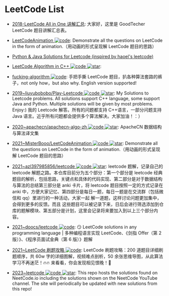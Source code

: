 # LeetCode List

- [2018-LeetCode All in One 讲解汇总](http://www.goodtecher.com/zh/leetcode%E8%AE%B2%E8%A7%A3%E6%B1%87%E6%80%BB/): 大家好，这里是 GoodTecher LeetCode 题目讲解汇总表。

- [LeetCodeAnimation ![code](https://ng-tech.icu/assets/code.svg)](https://github.com/MisterBooo/LeetCodeAnimation): Demonstrate all the questions on LeetCode in the form of animation.（用动画的形式呈现解 LeetCode 题目的思路）

- [Python & Java Solutions for Leetcode (inspired by haoel's leetcode)](https://github.com/qiyuangong/leetcode)

- [LeetCode Algorithm in C++ ![code](https://ng-tech.icu/assets/code.svg) ![star](https://img.shields.io/github/stars/haoel/leetcode)](https://github.com/haoel/leetcode):

- [fucking-algorithm ![code](https://ng-tech.icu/assets/code.svg)](https://github.com/labuladong/fucking-algorithm): 手把手撕 LeetCode 题目，扒各种算法套路的裤子，not only how，but also why. English version supported!

- [2019~liuyubobobo/Play-Leetcode ![code](https://ng-tech.icu/assets/code.svg) ![star](https://img.shields.io/github/stars/liuyubobobo/Play-Leetcode)](https://github.com/liuyubobobo/Play-Leetcode): My Solutions to Leetcode problems. All solutions support C++ language, some support Java and Python. Multiple solutions will be given by most problems. Enjoy:) 我的 Leetcode 解答。所有的问题都支持 C++语言，一部分问题支持 Java 语言。近乎所有问题都会提供多个算法解决。大家加油！：）

- [2020~apachecn/apachecn-algo-zh ![code](https://ng-tech.icu/assets/code.svg) ![star](https://img.shields.io/github/stars/apachecn/apachecn-algo-zh)](https://github.com/apachecn/apachecn-algo-zh): ApacheCN 数据结构与算法译文集

- [2021~MisterBooo/LeetCodeAnimation ![code](https://ng-tech.icu/assets/code.svg) ![star](https://img.shields.io/github/stars/MisterBooo/LeetCodeAnimation)](https://github.com/MisterBooo/LeetCodeAnimation): Demonstrate all the questions on LeetCode in the form of animation.（用动画的形式呈现解 LeetCode 题目的思路）

- [2021~azl397985856/leetcode ![code](https://ng-tech.icu/assets/code.svg) ![star](https://img.shields.io/github/stars/azl397985856/leetcode)](https://github.com/azl397985856/leetcode): leetcode 题解，记录自己的 leetcode 解题之路。本仓库目前分为五个部分：第一个部分是 leetcode 经典题目的解析，包括思路，关键点和具体的代码实现、第二部分是对于数据结构与算法的总结第三部分是 anki 卡片，将 leetcode 题目按照一定的方式记录在 anki 中，方便大家记忆、第四部分是每日一题，每日一题是在交流群（包括微信和 qq）里进行的一种活动，大家一起 解一道题，这样讨论问题更加集中，会得到更多的反馈。而且 这些题目可以被记录下来，日后会进行筛选添加到仓库的题解模块、第五部分是计划，这里会记录将来要加入到以上三个部分内容。

- [2021~doocs/leetcode ![code](https://ng-tech.icu/assets/code.svg)](https://github.com/doocs/leetcode): 😏 LeetCode solutions in any programming language | 多种编程语言实现 LeetCode、《剑指 Offer（第 2 版）》、《程序员面试金典（第 6 版）》题解

- [2021~LeetCode 刷题攻略 ![code](https://ng-tech.icu/assets/code.svg)](https://github.com/youngyangyang04/leetcode-master): LeetCode 刷题攻略：200 道题目详细刷题顺序，共 60w 字的详细图解，视频难点剖析，50 余张思维导图，从此算法学习不再迷茫！🔥🔥 来看看，你会发现相见恨晚！🚀

- [2023~leetcode ![code](https://ng-tech.icu/assets/code.svg) ![star](https://img.shields.io/github/stars/neetcode-gh/leetcode)](https://github.com/neetcode-gh/leetcode): This repo hosts the solutions found on NeetCode.io including the solutions shown on the NeetCode YouTube channel. The site will periodically be updated with new solutions from this repo!
